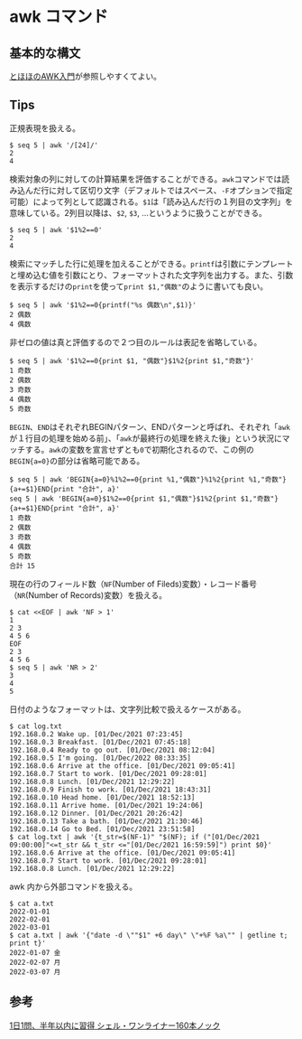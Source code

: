 # awk コマンド

## 基本的な構文

[とほほのAWK入門](https://www.tohoho-web.com/ex/awk.html)が参照しやすくてよい。

## Tips

正規表現を扱える。

```console
$ seq 5 | awk '/[24]/'
2
4
```

検索対象の列に対しての計算結果を評価することができる。`awk`コマンドでは読み込んだ行に対して区切り文字（デフォルトではスペース、`-F`オプションで指定可能）によって列として認識される。`$1`は「読み込んだ行の１列目の文字列」を意味している。2列目以降は、`$2`, `$3`, ...というように扱うことができる。

```console
$ seq 5 | awk '$1%2==0'
2
4
```

検索にマッチした行に処理を加えることができる。`printf`は引数にテンプレートと埋め込む値を引数にとり、フォーマットされた文字列を出力する。また、引数を表示するだけの`print`を使って`print $1,"偶数"`のように書いても良い。

```console
$ seq 5 | awk '$1%2==0{printf("%s 偶数\n",$1)}'
2 偶数
4 偶数
```

非ゼロの値は真と評価するので２つ目のルールは表記を省略している。

```console
$ seq 5 | awk '$1%2==0{print $1, "偶数"}$1%2{print $1,"奇数"}'
1 奇数
2 偶数
3 奇数
4 偶数
5 奇数
```

`BEGIN`、`END`はそれぞれBEGINパターン、ENDパターンと呼ばれ、それぞれ「`awk`が１行目の処理を始める前」、「`awk`が最終行の処理を終えた後」という状況にマッチする。`awk`の変数を宣言せずとも`0`で初期化されるので、この例の`BEGIN{a=0}`の部分は省略可能である。

```console
$ seq 5 | awk 'BEGIN{a=0}%1%2==0{print %1,"偶数"}%1%2{print %1,"奇数"}{a+=$1}END{print "合計", a}'
seq 5 | awk 'BEGIN{a=0}$1%2==0{print $1,"偶数"}$1%2{print $1,"奇数"}{a+=$1}END{print "合計", a}'
1 奇数
2 偶数
3 奇数
4 偶数
5 奇数
合計 15
```

現在の行のフィールド数（`NF`(Number of Fileds)変数）・レコード番号（`NR`(Number of Records)変数）を扱える。

```console
$ cat <<EOF | awk 'NF > 1'
1
2 3
4 5 6
EOF
2 3
4 5 6
$ seq 5 | awk 'NR > 2'
3
4
5
```

日付のようなフォーマットは、文字列比較で扱えるケースがある。

```console
$ cat log.txt
192.168.0.2 Wake up. [01/Dec/2021 07:23:45]
192.168.0.3 Breakfast. [01/Dec/2021 07:45:18]
192.168.0.4 Ready to go out. [01/Dec/2021 08:12:04]
192.168.0.5 I'm going. [01/Dec/2022 08:33:35]
192.168.0.6 Arrive at the office. [01/Dec/2021 09:05:41]
192.168.0.7 Start to work. [01/Dec/2021 09:28:01]
192.168.0.8 Lunch. [01/Dec/2021 12:29:22]
192.168.0.9 Finish to work. [01/Dec/2021 18:43:31]
192.168.0.10 Head home. [01/Dec/2021 18:52:13]
192.168.0.11 Arrive home. [01/Dec/2021 19:24:06]
192.168.0.12 Dinner. [01/Dec/2021 20:26:42]
192.168.0.13 Take a bath. [01/Dec/2021 21:30:46]
192.168.0.14 Go to Bed. [01/Dec/2021 23:51:58]
$ cat log.txt | awk '{t_str=$(NF-1)" "$(NF); if ("[01/Dec/2021 09:00:00]"<=t_str && t_str <="[01/Dec/2021 16:59:59]") print $0}'
192.168.0.6 Arrive at the office. [01/Dec/2021 09:05:41]
192.168.0.7 Start to work. [01/Dec/2021 09:28:01]
192.168.0.8 Lunch. [01/Dec/2021 12:29:22]
```

awk 内から外部コマンドを扱える。

```console
$ cat a.txt
2022-01-01
2022-02-01
2022-03-01
$ cat a.txt | awk '{"date -d \""$1" +6 day\" \"+%F %a\"" | getline t; print t}'
2022-01-07 金
2022-02-07 月
2022-03-07 月
```

## 参考

[1日1問、半年以内に習得 シェル・ワンライナー160本ノック](https://gihyo.jp/book/2021/978-4-297-12267-6)
